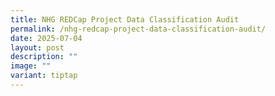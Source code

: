 ```yaml
---
title: NHG REDCap Project Data Classification Audit
permalink: /nhg-redcap-project-data-classification-audit/
date: 2025-07-04
layout: post
description: ""
image: ""
variant: tiptap
---
```

